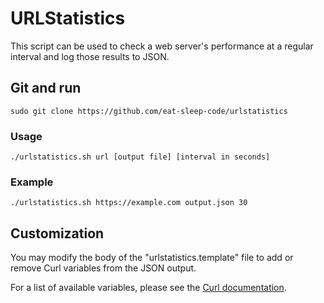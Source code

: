 # URLStatistics
This script can be used to check a web server's performance at a regular interval and log those results to JSON.

## Git and run

`sudo git clone https://github.com/eat-sleep-code/urlstatistics`

### Usage

```./urlstatistics.sh url [output file] [interval in seconds]```

### Example 

  `./urlstatistics.sh https://example.com output.json 30`
	
## Customization

You may modify the body of the "urlstatistics.template" file to add or remove Curl variables from the JSON output. 

For a list of available variables, please see the [Curl documentation](https://ec.haxx.se/usingcurl/usingcurl-verbose/usingcurl-writeout).
